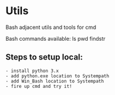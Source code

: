 # Utils

Bash adjacent utils and tools for cmd

Bash commands available:
  ls
  pwd
  findstr
  

## Steps to setup local:
    - install python 3.x
    - add python.exe location to Systempath
    - add Win_Bash location to Systempath
    - fire up cmd and try it!
